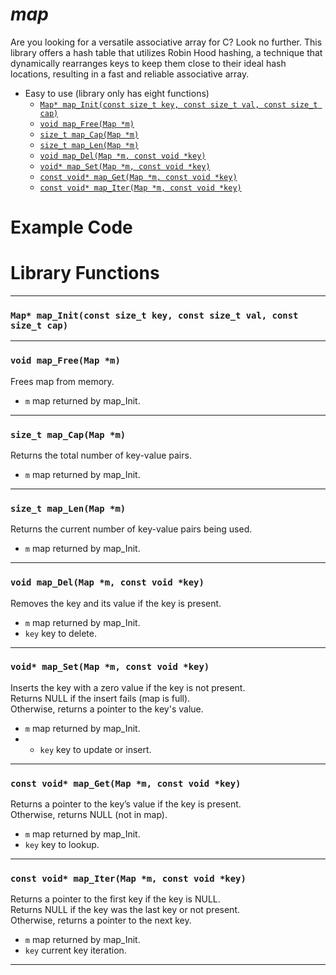 # ***map***
Are you looking for a versatile associative array for C? Look no further. This library offers a hash table that utilizes Robin Hood hashing, a technique that dynamically rearranges keys to keep them close to their ideal hash locations, resulting in a fast and reliable associative array.
- Easy to use (library only has eight functions)
  + [```Map* map_Init(const size_t key, const size_t val, const size_t cap)```](#map-map_initconst-size_t-key-const-size_t-val-const-size_t-cap)
  + [```void map_Free(Map *m)```](#void-map_freemap-m)
  + [```size_t map_Cap(Map *m)```](#size_t-map_capmap-m)
  + [```size_t map_Len(Map *m)```](#size_t-map_lenmap-m)
  + [```void map_Del(Map *m, const void *key)```](#void-map_delmap-m-const-void-key)
  + [```void* map_Set(Map *m, const void *key)```](#void-map_setmap-m-const-void-key)
  + [```const void* map_Get(Map *m, const void *key)```](#const-void-map_getmap-m-const-void-key)
  + [```const void* map_Iter(Map *m, const void *key)```](#const-void-map_itermap-m-const-void-key)
# Example Code
# Library Functions
---
### ```Map* map_Init(const size_t key, const size_t val, const size_t cap)```
---
### ```void map_Free(Map *m)```
Frees map from memory.  
- ```m``` map returned by map_Init.
---
### ```size_t map_Cap(Map *m)```
Returns the total number of key-value pairs.  
- ```m``` map returned by map_Init.
---
### ```size_t map_Len(Map *m)```
Returns the current number of key-value pairs being used.  
- ```m``` map returned by map_Init.
---
### ```void map_Del(Map *m, const void *key)```
Removes the key and its value if the key is present.  
- ```m``` map returned by map_Init.
- ```key``` key to delete.
---
### ```void* map_Set(Map *m, const void *key)```
Inserts the key with a zero value if the key is not present.  
Returns NULL if the insert fails (map is full).  
Otherwise, returns a pointer to the key's value.  
- ```m``` map returned by map_Init.
- - ```key``` key to update or insert.
---
### ```const void* map_Get(Map *m, const void *key)```
Returns a pointer to the key’s value if the key is present.  
Otherwise, returns NULL (not in map).  
- ```m``` map returned by map_Init.
- ```key``` key to lookup.
---
### ```const void* map_Iter(Map *m, const void *key)```
Returns a pointer to the first key if the key is NULL.  
Returns NULL if the key was the last key or not present.  
Otherwise, returns a pointer to the next key.  
- ```m``` map returned by map_Init.
- ```key``` current key iteration.
---
